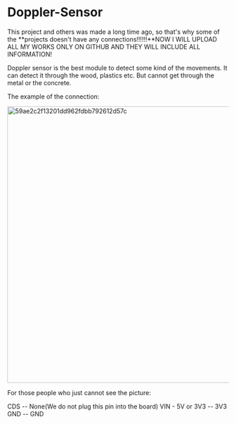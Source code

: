 # Doppler-Sensor

This project and others was made a long time ago, so that's why some of the **projects doesn't have any connections!!!!!!**NOW I WILL UPLOAD ALL MY WORKS ONLY ON GITHUB AND THEY WILL INCLUDE ALL INFORMATION!


Doppler sensor is the best module to detect some kind of the movements. It can detect it through the wood, plastics etc. But cannot get through the metal or the concrete.

The example of the connection:

<img width="1024" height="628" alt="59ae2c2f13201dd962fdbb792612d57c" src="https://github.com/user-attachments/assets/71207fb7-c2bd-4df4-b420-6ccd979f658d" />

For those people who just cannot see the picture:

CDS -- None(We do not plug this pin into the board)
VIN - 5V  or 3V3 -- 3V3
GND -- GND
